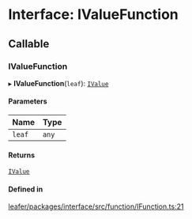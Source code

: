 # Interface: IValueFunction

## Callable

### IValueFunction

▸ **IValueFunction**(`leaf`): [`IValue`](../modules.md#ivalue)

#### Parameters

| Name | Type |
| :------ | :------ |
| `leaf` | `any` |

#### Returns

[`IValue`](../modules.md#ivalue)

#### Defined in

[leafer/packages/interface/src/function/IFunction.ts:21](https://github.com/leaferjs/leafer/blob/c7e50b8/packages/interface/src/function/IFunction.ts#L21)
